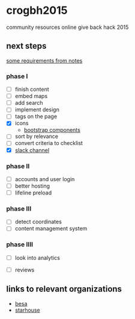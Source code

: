 # crogbh2015
community resources online give back hack 2015

## next steps
[some requirements from notes](REQUIREMENTS.md)

### phase I
- [ ] finish content
- [ ] embed maps
- [ ] add search
- [ ] implement design
- [ ] tags on the page
- [x] icons
  - [bootstrap components](http://getbootstrap.com/components/)
- [ ] sort by relevance
- [ ] convert criteria to checklist
- [x] [slack channel](https://onesourcecommunity.slack.com/messages/general/)

### phase II
- [ ] accounts and user login
- [ ] better hosting
- [ ] lifeline preload

### phase III
- [ ] detect coordinates
- [ ] content management system

### phase IIII
- [ ] look into analytics
- [ ] reviews


## links to relevant organizations
- [besa](http://www.givebesa.org/)
- [starhouse](http://www.osustarhouse.com/About/Mission-and-Vision.aspx)
